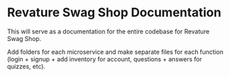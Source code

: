 # Revature Swag Shop Documentation

This will serve as a documentation for the entire codebase for Revature Swag Shop.

Add folders for each microservice and make separate files for each function (login + signup + add inventory for account, questions + answers for quizzes, etc).
